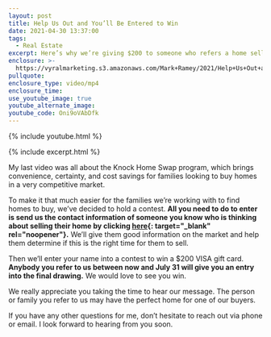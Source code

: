 ```yaml
---
layout: post
title: Help Us Out and You’ll Be Entered to Win
date: 2021-04-30 13:37:00
tags:
  - Real Estate
excerpt: Here’s why we’re giving $200 to someone who refers a home seller to us.
enclosure: >-
  https://vyralmarketing.s3.amazonaws.com/Mark+Ramey/2021/Help+Us+Out+and+You%E2%80%99ll+Be+Entered+to+Win.mp4
pullquote:
enclosure_type: video/mp4
enclosure_time:
use_youtube_image: true
youtube_alternate_image:
youtube_code: Oni9oVAbDfk
---
```

{% include youtube.html %}

{% include excerpt.html %}

My last video was all about the Knock Home Swap program, which brings convenience, certainty, and cost savings for families looking to buy homes in a very competitive market.&nbsp;

To make it that much easier for the families we’re working with to find homes to buy, we’ve decided to hold a contest. **All you need to do to enter is send us the contact information of someone you know who is thinking about selling their home by clicking [here](https://forms.gle/Hef9fAYNKxQPLZgo9){: target="_blank" rel="noopener"}.** We’ll give them good information on the market and help them determine if this is the right time for them to sell.&nbsp;

Then we’ll enter your name into a contest to win a $200 VISA gift card. **Anybody you refer to us between now and July 31 will give you an entry into the final drawing.** We would love to see you win.&nbsp;

We really appreciate you taking the time to hear our message. The person or family you refer to us may have the perfect home for one of our buyers.

If you have any other questions for me, don’t hesitate to reach out via phone or email. I look forward to hearing from you soon.
